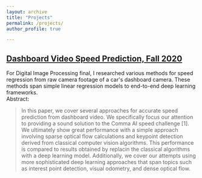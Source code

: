 ```yaml
---
layout: archive
title: "Projects"
permalink: /projects/
author_profile: true

---
```

## [Dashboard Video Speed Prediction, Fall 2020](https://jareducherek.github.io/files/Speed_Prediction.pdf)
For Digital Image Processing final, I researched various methods for speed
regression from raw camera footage of a car's dashboard camera.
These methods span simple linear regression models to end-to-end deep learning frameworks.<br>
Abstract:
<blockquote>
In this paper, we cover several approaches for accurate speed prediction from
dashboard video. We specifically focus our
attention to providing a sound solution to the Comma AI
speed challenge [1]. We ultimately show great performance
with a simple approach involving sparse optical flow calculations and keypoint
detection derived from classical computer
vision algorithms. This performance is compared to results
obtained by replacin the classical algorithms with a deep
learning model. Additionally, we cover our attempts using
more sophisticated deep learning approaches that span topics
such as interest point detection, visual odometry, and dense
optical flow.
</blockquote>
